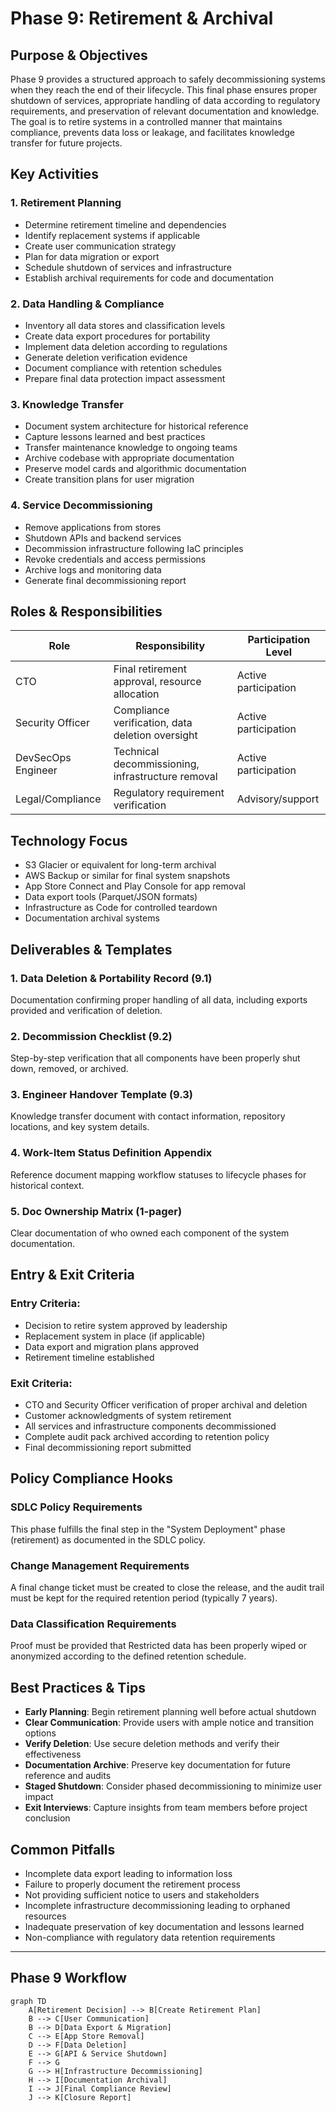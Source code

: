 # Phase 9: Retirement & Archival

## Purpose & Objectives

Phase 9 provides a structured approach to safely decommissioning systems when they reach the end of their lifecycle. This final phase ensures proper shutdown of services, appropriate handling of data according to regulatory requirements, and preservation of relevant documentation and knowledge. The goal is to retire systems in a controlled manner that maintains compliance, prevents data loss or leakage, and facilitates knowledge transfer for future projects.

## Key Activities

### 1. Retirement Planning

- Determine retirement timeline and dependencies
- Identify replacement systems if applicable
- Create user communication strategy
- Plan for data migration or export
- Schedule shutdown of services and infrastructure
- Establish archival requirements for code and documentation

### 2. Data Handling & Compliance

- Inventory all data stores and classification levels
- Create data export procedures for portability
- Implement data deletion according to regulations
- Generate deletion verification evidence
- Document compliance with retention schedules
- Prepare final data protection impact assessment

### 3. Knowledge Transfer

- Document system architecture for historical reference
- Capture lessons learned and best practices
- Transfer maintenance knowledge to ongoing teams
- Archive codebase with appropriate documentation
- Preserve model cards and algorithmic documentation
- Create transition plans for user migration

### 4. Service Decommissioning

- Remove applications from stores
- Shutdown APIs and backend services
- Decommission infrastructure following IaC principles
- Revoke credentials and access permissions
- Archive logs and monitoring data
- Generate final decommissioning report

## Roles & Responsibilities

| **Role**           | **Responsibility**                                       | **Participation Level** |
|--------------------|----------------------------------------------------------|-------------------------|
| CTO                | Final retirement approval, resource allocation          | Active participation    |
| Security Officer   | Compliance verification, data deletion oversight        | Active participation    |
| DevSecOps Engineer | Technical decommissioning, infrastructure removal       | Active participation    |
| Legal/Compliance   | Regulatory requirement verification                     | Advisory/support        |

## Technology Focus

- S3 Glacier or equivalent for long-term archival
- AWS Backup or similar for final system snapshots
- App Store Connect and Play Console for app removal
- Data export tools (Parquet/JSON formats)
- Infrastructure as Code for controlled teardown
- Documentation archival systems

## Deliverables & Templates

### 1. Data Deletion & Portability Record (9.1)
Documentation confirming proper handling of all data, including exports provided and verification of deletion.

### 2. Decommission Checklist (9.2)
Step-by-step verification that all components have been properly shut down, removed, or archived.

### 3. Engineer Handover Template (9.3)
Knowledge transfer document with contact information, repository locations, and key system details.

### 4. Work-Item Status Definition Appendix
Reference document mapping workflow statuses to lifecycle phases for historical context.

### 5. Doc Ownership Matrix (1-pager)
Clear documentation of who owned each component of the system documentation.

## Entry & Exit Criteria

### Entry Criteria:
- Decision to retire system approved by leadership
- Replacement system in place (if applicable)
- Data export and migration plans approved
- Retirement timeline established

### Exit Criteria:
- CTO and Security Officer verification of proper archival and deletion
- Customer acknowledgments of system retirement
- All services and infrastructure components decommissioned
- Complete audit pack archived according to retention policy
- Final decommissioning report submitted

## Policy Compliance Hooks

### SDLC Policy Requirements
This phase fulfills the final step in the "System Deployment" phase (retirement) as documented in the SDLC policy.

### Change Management Requirements
A final change ticket must be created to close the release, and the audit trail must be kept for the required retention period (typically 7 years).

### Data Classification Requirements
Proof must be provided that Restricted data has been properly wiped or anonymized according to the defined retention schedule.

## Best Practices & Tips

- **Early Planning**: Begin retirement planning well before actual shutdown
- **Clear Communication**: Provide users with ample notice and transition options
- **Verify Deletion**: Use secure deletion methods and verify their effectiveness
- **Documentation Archive**: Preserve key documentation for future reference and audits
- **Staged Shutdown**: Consider phased decommissioning to minimize user impact
- **Exit Interviews**: Capture insights from team members before project conclusion

## Common Pitfalls

- Incomplete data export leading to information loss
- Failure to properly document the retirement process
- Not providing sufficient notice to users and stakeholders
- Incomplete infrastructure decommissioning leading to orphaned resources
- Inadequate preservation of key documentation and lessons learned
- Non-compliance with regulatory data retention requirements

---

## Phase 9 Workflow

```mermaid
graph TD
    A[Retirement Decision] --> B[Create Retirement Plan]
    B --> C[User Communication]
    B --> D[Data Export & Migration]
    C --> E[App Store Removal]
    D --> F[Data Deletion]
    E --> G[API & Service Shutdown]
    F --> G
    G --> H[Infrastructure Decommissioning]
    H --> I[Documentation Archival]
    I --> J[Final Compliance Review]
    J --> K[Closure Report]
```
